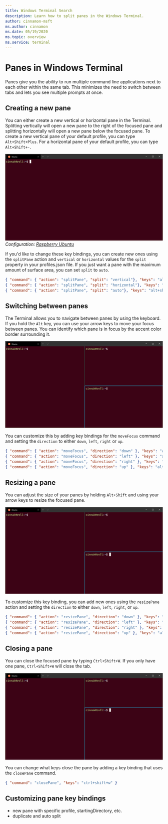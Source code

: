 ```yaml
---
title: Windows Terminal Search
description: Learn how to split panes in the Windows Terminal.
author: cinnamon-msft
ms.author: cinnamon
ms.date: 05/19/2020
ms.topic: overview
ms.service: terminal
---
```


# Panes in Windows Terminal

Panes give you the ability to run multiple command line applications next to each other within the same tab. This minimizes the need to switch between tabs and lets you see multiple prompts at once.

## Creating a new pane

You can either create a new vertical or horizontal pane in the Terminal. Splitting vertically will open a new pane to the right of the focused pane and splitting horizontally will open a new pane below the focused pane. To create a new vertical pane of your default profile, you can type `Alt+Shift+Plus`. For a horizontal pane of your default profile, you can type `Alt+Shift+-`.

![Windows Terminal create pane](./images/open-panes.gif)
_Configuration: [Raspberry Ubuntu](./custom-terminal-gallery/raspberry-ubuntu.md)_

If you'd like to change these key bindings, you can create new ones using the `splitPane` action and `vertical` or `horizontal` values for the `split` property in your profiles.json file. If you just want a pane with the maximum amount of surface area, you can set `split` to `auto`.

```json
{ "command": { "action": "splitPane", "split": "vertical"}, "keys": "alt+shift+plus" },
{ "command": { "action": "splitPane", "split": "horizontal"}, "keys": "alt+shift+-" },
{ "command": { "action": "splitPane", "split": "auto"}, "keys": "alt+shift+|" }
```

## Switching between panes

The Terminal allows you to navigate between panes by using the keyboard. If you hold the `Alt` key, you can use your arrow keys to move your focus between panes. You can identify which pane is in focus by the accent color border surrounding it.

![Windows Terminal switch panes](./images/navigate-panes.gif)

You can customize this by adding key bindings for the `moveFocus` command and setting the `direction` to either `down`, `left`, `right` or `up`.

```json
{ "command": { "action": "moveFocus", "direction": "down" }, "keys": "alt+down" },
{ "command": { "action": "moveFocus", "direction": "left" }, "keys": "alt+left" },
{ "command": { "action": "moveFocus", "direction": "right" }, "keys": "alt+right" },
{ "command": { "action": "moveFocus", "direction": "up" }, "keys": "alt+up" }
```

## Resizing a pane

You can adjust the size of your panes by holding `Alt+Shift` and using your arrow keys to resize the focused pane.

![Windows Terminal create pane](./images/resize-panes.gif)

To customize this key binding, you can add new ones using the `resizePane` action and setting the `direction` to either `down`, `left`, `right`, or `up`.

```json
{ "command": { "action": "resizePane", "direction": "down" }, "keys": "alt+shift+down" },
{ "command": { "action": "resizePane", "direction": "left" }, "keys": "alt+shift+left" },
{ "command": { "action": "resizePane", "direction": "right" }, "keys": "alt+shift+right" },
{ "command": { "action": "resizePane", "direction": "up" }, "keys": "alt+shift+up" }
```

## Closing a pane

You can close the focused pane by typing `Ctrl+Shift+W`. If you only have one pane, `Ctrl+Shift+W` will close the tab.

![Windows Terminal close panes](./images/close-panes.gif)

You can change what keys close the pane by adding a key binding that uses the `closePane` command.

```json
{ "command": "closePane", "keys": "ctrl+shift+w" }
```

## Customizing pane key bindings

- new pane with specific profile, startingDirectory, etc.
- duplicate and auto split
